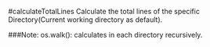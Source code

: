#calculateTotalLines
Calculate the total lines of the specific Directory(Current working directory as default).

###Note:
os.walk(): calculates in each directory recursively. 
